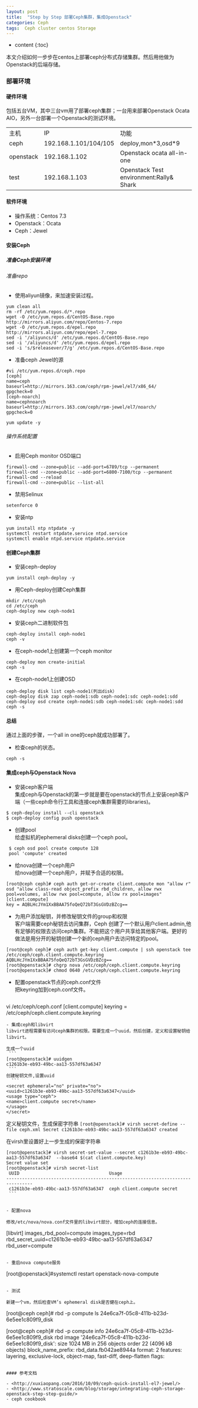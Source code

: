 ```yaml
---
layout: post
title:  "Step by Step 部署Ceph集群，集成Openstack"
categories: Ceph
tags:  Ceph cluster centos Storage
---
```


* content
{:toc}

本文介绍如何一步步在centos上部署ceph分布式存储集群。然后用他做为Openstack的后端存储。 

### 部署环境

#### 硬件环境
包括五台VM，其中三台vm用了部署ceph集群；一台用来部署Openstack Ocata AIO，另外一台部署一个Openstack的测试环境。

<table>
    <tr>
        <td>主机</td>
        <td>IP</td>
        <td>功能</td>
    </tr>
    <tr>
        <td>ceph</td>
        <td>192.168.1.101/104/105</td>
        <td>deploy,mon*3,osd*9</td>
    </tr>
    <tr>
        <td>openstack</td>
        <td>192.168.1.102</td>
        <td>Openstack ocata all-in-one</td>
    </tr>
    <tr>
        <td>test</td>
        <td>192.168.1.103</td>
        <td>Openstack Test environment:Rally& Shark</td>
    </tr>
</table>

#### 软件环境
- 操作系统：Centos 7.3    
- Openstack：Ocata    
- Ceph：Jewel



####  安装Ceph  

##### 准备Ceph安装环境

###### 准备repo
    
- 使用aliyun镜像，来加速安装过程。         
```
yum clean all
rm -rf /etc/yum.repos.d/*.repo
wget -O /etc/yum.repos.d/CentOS-Base.repo http://mirrors.aliyun.com/repo/Centos-7.repo
wget -O /etc/yum.repos.d/epel.repo http://mirrors.aliyun.com/repo/epel-7.repo
sed -i '/aliyuncs/d' /etc/yum.repos.d/CentOS-Base.repo
sed -i '/aliyuncs/d' /etc/yum.repos.d/epel.repo
sed -i 's/$releasever/7/g' /etc/yum.repos.d/CentOS-Base.repo
```

- 准备ceph Jewel的源     
```
#vi /etc/yum.repos.d/ceph.repo
[ceph]
name=ceph
baseurl=http://mirrors.163.com/ceph/rpm-jewel/el7/x86_64/
gpgcheck=0
[ceph-noarch]
name=cephnoarch
baseurl=http://mirrors.163.com/ceph/rpm-jewel/el7/noarch/
gpgcheck=0
```
```
yum update -y
```

###### 操作系统配置
- 启用Ceph monitor OSD端口    
```
firewall-cmd --zone=public --add-port=6789/tcp --permanent
firewall-cmd --zone=public --add-port=6800-7100/tcp --permanent
firewall-cmd --reload
firewall-cmd --zone=public --list-all
```

- 禁用Selinux    
```
setenforce 0
```

- 安装ntp   
```
yum install ntp ntpdate -y
systemctl restart ntpdate.service ntpd.service
systemctl enable ntpd.service ntpdate.service
```
#### 创建Ceph集群

- 安装ceph-deploy    
```
yum install ceph-deploy -y
```
- 用Ceph-deploy创建Ceph集群 
```
mkdir /etc/ceph
cd /etc/ceph
ceph-deploy new ceph-node1
```
- 安装ceph二进制软件包
```
ceph-deploy install ceph-node1
ceph -v
```
- 在ceph-node1上创建第一个ceph monitor
```
ceph-deploy mon create-initial
ceph -s
```
- 在ceph-node1上创建OSD
```
ceph-deploy disk list ceph-node1(列出disk）
ceph-deploy disk zap ceph-node1:sdb ceph-node1:sdc ceph-node1:sdd
ceph-deploy osd create ceph-node1:sdb ceph-node1:sdc ceph-node1:sdd
ceph -s
```
#### 总结
通过上面的步骤，一个all in one的ceph就成功部署了。

- 检查ceph的状态。
```
ceph -s
```
#### 集成ceph与Openstack Nova   
- 安装ceph客户端    
集成ceph与Openstack的第一步就是要在openstack的节点上安装ceph客户端（一些ceph命令行工具和连接ceph集群需要的libraries)。 
```
$ ceph-deploy install --cli openstack
$ ceph-deploy config push openstack
```
- 创建pool    
给虚拟机的ephemeral disks创建一个ceph pool。   
```
 $ ceph osd pool create compute 128
 pool 'compute' created
```
 - 给nova创建一个ceph用户     
 给nova创建一个ceph用户，并赋予合适的权限。        
 ```
 [root@ceph ceph]# ceph auth get-or-create client.compute mon "allow r" osd "allow class-read object_prefix rbd_children, allow rwx pool=volumes, allow rwx pool=compute, allow rx pool=images"
[client.compute]
key = AQBLHcJYm1XxBBAA75foQeQ72bT3GsGVDzBZcg==
 ```
 - 为用户添加秘钥，并修改秘钥文件的group和权限     
 客户端需要ceph秘钥去访问集群，Ceph 创建了一个默认用户client.admin,他有足够的权限去访问ceph集群。不能把这个用户共享给其他客户端。更好的做法是用分开的秘钥创建一个新的ceph用户去访问特定的pool。  
 ```
[root@ceph ceph]# ceph auth get-key client.compute | ssh openstack tee /etc/ceph/ceph.client.compute.keyring
AQBLHcJYm1XxBBAA75foQeQ72bT3GsGVDzBZcg==
[root@openstack]# chgrp nova /etc/ceph/ceph.client.compute.keyring
[root@openstack]# chmod 0640 /etc/ceph/ceph.client.compute.keyring
 ```
 
 - 配置openstack节点的ceph.conf文件     
 把keyring加到ceph.conf文件。 
   ```
 vi /etc/ceph/ceph.conf
 [client.compute]
 keyring = /etc/ceph/ceph.client.compute.keyring
   ```
 - 集成ceph和libvirt   
   libvirt进程需要有访问ceph集群的权限。需要生成一个uuid，然后创建，定义和设置秘钥给libvirt。
 
   生成一个uuid
    ```
  [root@openstack]# uuidgen
  c1261b3e-eb93-49bc-aa13-557df63a6347
    ```
   创建秘钥文件,设置uuid
     ```
   <secret ephemeral="no" private="no">
   <uuid>c1261b3e-eb93-49bc-aa13-557df63a6347</uuid>
   <usage type="ceph">
   <name>client.compute secret</name>
   </usage>
   </secret>
   ```
   定义秘钥文件，生成保密字符串
    ```
   [root@openstack]# virsh secret-define --file ceph.xml
   Secret c1261b3e-eb93-49bc-aa13-557df63a6347 created
    ```

   在virsh里设置好上一步生成的保密字符串
   ```
   [root@openstack]# virsh secret-set-value --secret c1261b3e-eb93-49bc-aa13-557df63a6347  --base64 $(cat client.compute.key)
   Secret value set
   [root@openstack]# virsh secret-list
    UUID                                  Usage
   --------------------------------------------------------------------------------
    c1261b3e-eb93-49bc-aa13-557df63a6347  ceph client.compute secret
    ```  

 
- 配置nova        
 
   修改/etc/nova/nova.conf文件里的libvirt部分，增加ceph的连接信息。     
   ```
 [libvirt]
images_rbd_pool=compute
images_type=rbd
rbd_secret_uuid=c1261b3e-eb93-49bc-aa13-557df63a6347
rbd_user=compute
   ```
 
- 重启nova compute服务      
   ```
  [root@openstack]#systemctl restart openstack-nova-compute
   ```
 
- 测试
 
  新建一个vm，然后检查VM’s ephemeral disk是否健在ceph上。      
  ```
[root@ceph ceph]# rbd -p compute ls
24e6ca7f-05c8-411b-b23d-6e5ee1c809f9_disk

[root@ceph ceph]# rbd -p compute info 24e6ca7f-05c8-411b-b23d-6e5ee1c809f9_disk
rbd image '24e6ca7f-05c8-411b-b23d-6e5ee1c809f9_disk':
size 1024 MB in 256 objects
order 22 (4096 kB objects)
block_name_prefix: rbd_data.fb042ae8944a
format: 2
features: layering, exclusive-lock, object-map, fast-diff, deep-flatten
flags:
  ```

#### 参考文档 

- <http://xuxiaopang.com/2016/10/09/ceph-quick-install-el7-jewel/>         
- <http://www.stratoscale.com/blog/storage/integrating-ceph-storage-openstack-step-step-guide/> 
- ceph cookbook
 
